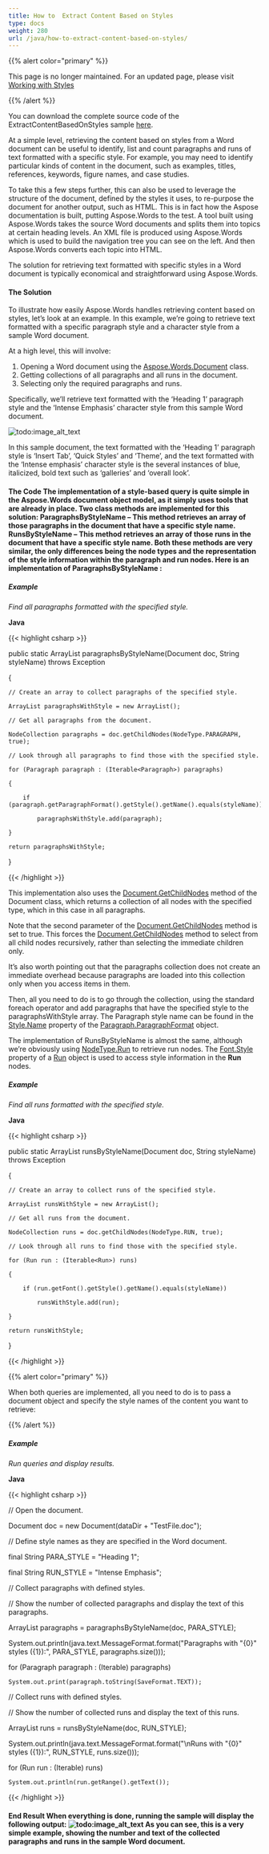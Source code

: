 ```yaml
---
title: How to  Extract Content Based on Styles
type: docs
weight: 280
url: /java/how-to-extract-content-based-on-styles/
---
```


{{% alert color="primary" %}} 

This page is no longer maintained. For an updated page, please visit [Working with Styles](https://docs.aspose.com/words/java/working-with-styles/)

{{% /alert %}} 

You can download the complete source code of the ExtractContentBasedOnStyles sample [here](https://github.com/aspose-words/Aspose.Words-for-Java). 

At a simple level, retrieving the content based on styles from a Word document can be useful to identify, list and count paragraphs and runs of text formatted with a specific style. For example, you may need to identify particular kinds of content in the document, such as examples, titles, references, keywords, figure names, and case studies.

To take this a few steps further, this can also be used to leverage the structure of the document, defined by the styles it uses, to re-purpose the document for another output, such as HTML. This is in fact how the Aspose documentation is built, putting Aspose.Words to the test. A tool built using Aspose.Words takes the source Word documents and splits them into topics at certain heading levels. An XML file is produced using Aspose.Words which is used to build the navigation tree you can see on the left. And then Aspose.Words converts each topic into HTML.

The solution for retrieving text formatted with specific styles in a Word document is typically economical and straightforward using Aspose.Words.
#### **The Solution**
To illustrate how easily Aspose.Words handles retrieving content based on styles, let’s look at an example. In this example, we’re going to retrieve text formatted with a specific paragraph style and a character style from a sample Word document.

At a high level, this will involve:

1. Opening a Word document using the [Aspose.Words.Document](http://www.aspose.com/docs/display/wordsjava/com.aspose.words.Document+class) class.
1. Getting collections of all paragraphs and all runs in the document.
1. Selecting only the required paragraphs and runs.

Specifically, we’ll retrieve text formatted with the ‘Heading 1’ paragraph style and the ‘Intense Emphasis’ character style from this sample Word document. 

![todo:image_alt_text](how-to-extract-content-based-on-styles_1.png)

In this sample document, the text formatted with the ‘Heading 1’ paragraph style is ‘Insert Tab’, ‘Quick Styles’ and ‘Theme’, and the text formatted with the ‘Intense emphasis’ character style is the several instances of blue, italicized, bold text such as ‘galleries’ and ‘overall look’.
#### **The Code The implementation of a style-based query is quite simple in the Aspose.Words document object model, as it simply uses tools that are already in place. Two class methods are implemented for this solution: ParagraphsByStyleName – This method retrieves an array of those paragraphs in the document that have a specific style name. RunsByStyleName – This method retrieves an array of those runs in the document that have a specific style name. Both these methods are very similar, the only differences being the node types and the representation of the style information within the paragraph and run nodes. Here is an implementation of ParagraphsByStyleName :**
##### **Example**
*Find all paragraphs formatted with the specified style.*

**Java**

{{< highlight csharp >}}

 public static ArrayList paragraphsByStyleName(Document doc, String styleName) throws Exception

{

    // Create an array to collect paragraphs of the specified style.

    ArrayList paragraphsWithStyle = new ArrayList();

    // Get all paragraphs from the document.

    NodeCollection paragraphs = doc.getChildNodes(NodeType.PARAGRAPH, true);

    // Look through all paragraphs to find those with the specified style.

    for (Paragraph paragraph : (Iterable<Paragraph>) paragraphs)

    {

        if (paragraph.getParagraphFormat().getStyle().getName().equals(styleName))

            paragraphsWithStyle.add(paragraph);

    }

    return paragraphsWithStyle;

}

{{< /highlight >}}

This implementation also uses the [Document.GetChildNodes](http://www.aspose.com/docs/display/wordsjava/com.aspose.words.Document.getChildNodes+property) method of the Document class, which returns a collection of all nodes with the specified type, which in this case in all paragraphs.

Note that the second parameter of the [Document.GetChildNodes](http://www.aspose.com/docs/display/wordsjava/com.aspose.words.Document.getChildNodes+property) method is set to true. This forces the [Document.GetChildNodes](http://www.aspose.com/docs/display/wordsjava/com.aspose.words.Document.getChildNodes+property) method to select from all child nodes recursively, rather than selecting the immediate children only.

It’s also worth pointing out that the paragraphs collection does not create an immediate overhead because paragraphs are loaded into this collection only when you access items in them.

Then, all you need to do is to go through the collection, using the standard foreach operator and add paragraphs that have the specified style to the paragraphsWithStyle array. The Paragraph style name can be found in the [Style.Name](http://www.aspose.com/docs/display/wordsjava/com.aspose.words.Style.getName+property) property of the [Paragraph.ParagraphFormat](http://www.aspose.com/docs/display/wordsjava/com.aspose.words.Paragraph.getParagraphFormat+property) object.

The implementation of RunsByStyleName is almost the same, although we’re obviously using [NodeType.Run](http://www.aspose.com/docs/display/wordsjava/com.aspose.words.NodeType+Class) to retrieve run nodes. The [Font.Style](http://www.aspose.com/docs/display/wordsjava/com.aspose.words.Font.getStyle+property) property of a [Run](http://www.aspose.com/docs/display/wordsjava/com.aspose.words.Run+class) object is used to access style information in the **Run** nodes.
##### **Example**
*Find all runs formatted with the specified style.*

**Java**

{{< highlight csharp >}}

 public static ArrayList runsByStyleName(Document doc, String styleName) throws Exception

{

    // Create an array to collect runs of the specified style.

    ArrayList runsWithStyle = new ArrayList();

    // Get all runs from the document.

    NodeCollection runs = doc.getChildNodes(NodeType.RUN, true);

    // Look through all runs to find those with the specified style.

    for (Run run : (Iterable<Run>) runs)

    {

        if (run.getFont().getStyle().getName().equals(styleName))

            runsWithStyle.add(run);

    }

    return runsWithStyle;

}

{{< /highlight >}}

{{% alert color="primary" %}} 

When both queries are implemented, all you need to do is to pass a document object and specify the style names of the content you want to retrieve:

{{% /alert %}} 
##### **Example**
*Run queries and display results.*

**Java**

{{< highlight csharp >}}

 // Open the document.

Document doc = new Document(dataDir + "TestFile.doc");

// Define style names as they are specified in the Word document.

final String PARA_STYLE = "Heading 1";

final String RUN_STYLE = "Intense Emphasis";

// Collect paragraphs with defined styles.

// Show the number of collected paragraphs and display the text of this paragraphs.

ArrayList paragraphs = paragraphsByStyleName(doc, PARA_STYLE);

System.out.println(java.text.MessageFormat.format("Paragraphs with \"{0}\" styles ({1}):", PARA_STYLE, paragraphs.size()));

for (Paragraph paragraph : (Iterable<Paragraph>) paragraphs)

    System.out.print(paragraph.toString(SaveFormat.TEXT));

// Collect runs with defined styles.

// Show the number of collected runs and display the text of this runs.

ArrayList runs = runsByStyleName(doc, RUN_STYLE);

System.out.println(java.text.MessageFormat.format("\nRuns with \"{0}\" styles ({1}):", RUN_STYLE, runs.size()));

for (Run run : (Iterable<Run>) runs)

    System.out.println(run.getRange().getText());

{{< /highlight >}}
#### **End Result When everything is done, running the sample will display the following output: ![todo:image_alt_text](how-to-extract-content-based-on-styles_2.png) As you can see, this is a very simple example, showing the number and text of the collected paragraphs and runs in the sample Word document.**

